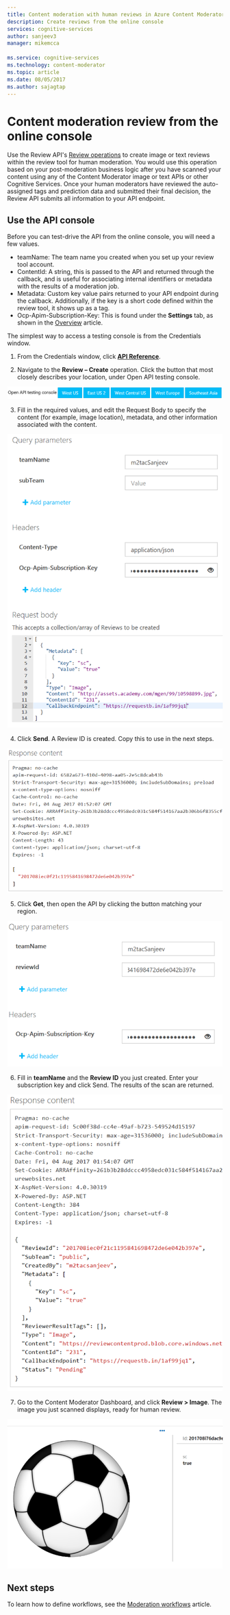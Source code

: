 ```yaml
---
title: Content moderation with human reviews in Azure Content Moderator | Microsoft Docs
description: Create reviews from the online console
services: cognitive-services
author: sanjeev3
manager: mikemcca

ms.service: cognitive-services
ms.technology: content-moderator
ms.topic: article
ms.date: 08/05/2017
ms.author: sajagtap
---
```


# Content moderation review from the online console

Use the Review API's [Review operations](https://westus.dev.cognitive.microsoft.com/docs/services/580519463f9b070e5c591178/operations/580519483f9b0709fc47f9c4) to create image or text reviews within the review tool for human moderation. You would use this operation based on your post-moderation business logic after you have scanned your content using any of the Content Moderator image or text APIs or other Cognitive Services. Once your human moderators have reviewed the auto-assigned tags and prediction data and submitted their final decision, the Review API submits all information to your API endpoint.

## Use the API console
Before you can test-drive the API from the online console, you will need a few values.

- teamName: The team name you created when you set up your review tool account. 
- ContentId: A string, this is passed to the API and returned through the callback, and is useful for associating internal identifiers or metadata with the results of a moderation job.
- Metadata: Custom key value pairs returned to your API endpoint during the callback. Additionally, if the key is a short code defined within the review tool, it shows up as a tag.
- Ocp-Apim-Subscription-Key: This is found under the **Settings** tab, as shown in the [Overview](overview.md) article.


The simplest way to access a testing console is from the Credentials window.
1.	From the Credentials window, click **[API Reference](https://westus.dev.cognitive.microsoft.com/docs/services/580519463f9b070e5c591178/operations/580519483f9b0709fc47f9c4)**.

2.	Navigate to the **Review – Create** operation. Click the button that most closely describes your location, under Open API testing console.

  ![Test Drive Review Step 2](images/test-drive-region.png)
  
3.	Fill in the required values, and edit the Request Body to specify the content (for example, image location), metadata, and other information associated with the content.

  ![Test Drive Review Step 3](images/test-drive-review-1.PNG)
  
4.	Click **Send**. A Review ID is created. Copy this to use in the next steps.

  ![Test Drive Review Step 4](images/test-drive-review-2.PNG)
  
5.	Click **Get**, then open the API by clicking the button matching your region.

  ![Test Drive Review Step 5](images/test-drive-review-3.PNG)
  
6.	Fill in **teamName** and the **Review ID** you just created. Enter your subscription key and click Send. The results of the scan are returned.

  ![Test Drive Review Step 6](images/test-drive-review-4.PNG)
  
7.	Go to the Content Moderator Dashboard, and click **Review > Image**. The image you just scanned displays, ready for human review.

  ![Test Drive Review Step 7](images/test-drive-review-5.PNG)

## Next steps

To learn how to define workflows, see the [Moderation workflows](try-review-api-workflow.md) article.
